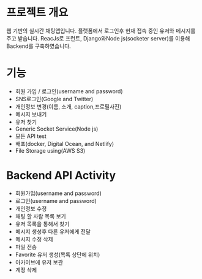# 프로젝트 개요
웹 기반의 실시간 채팅앱입니다. 플랫폼에서 로그인후 현재 접속 중인 유저와 메시지를 주고 받습니다. ReacJs로 프런트, Django와Node js(socketer server)를 이용해 Backend를 구축하였습니다. 

# 기능 

- 회원 가입 /  로그인(username and password)
- SNS로그인(Google and Twitter)
- 개인정보 변경(이름, 소개, caption,프로필사진)
- 메시지 보내기
- 유저 찾기
- Generic Socket Service(Node js)
- 모든 API test
- 배포(docker, Digital Ocean, and Netlify)
- File Storage using(AWS S3)

# Backend API Activity
- 회원가입(username and password)
- 로그인(username and password)
- 개인정보 수정
- 채팅 할 사람 목록 보기
- 유저 목록을 통해서 찾기
- 메시지 생성후 다른 유저에게 전달
- 메시지 수정 삭제
- 파일 전송
- Favorite 유저 생성(목록 상단에 위치)
- 아카이브에 유저 보관
- 계정 삭제